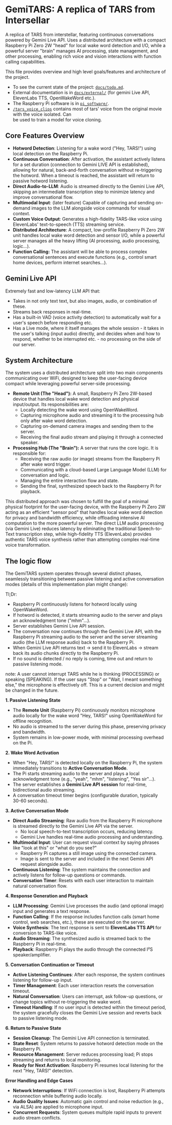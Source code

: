 # GemiTARS: A replica of TARS from Intersellar

A replica of TARS from interstellar, featuring continuous conversations powered by Gemini Live API. Uses a distributed architecture with a compact Raspberry Pi Zero 2W "head" for local wake word detection and I/O, while a powerful server "brain" manages AI processing, state management, and other processing, enabling rich voice and vision interactions with function calling capabilities.

This file provides overview and high level goals/features and architecture of the project.

- To see the current state of the project: [`docs/todo.md`](docs/todo.md).
- External documentation is in [`docs/external/`](docs/external_docs/) (for gemini Live API, ElevenLabs TTS, OpenWakeWord etc.).
- The Raspberry Pi software is in [`pi_software/`](pi_software/). <!-- !! Updated from ESP32; adjust directory name as needed !! -->
- [`/tars_voice_clips`](/tars_voice_clips) contains most of tars' voice from the original movie with the voice isolated. Can  
  be used to train a model for voice cloning.

## Core Features Overview

- **Hotword Detection**: Listening for a wake word ("Hey, TARS!") using local detection on the Raspberry Pi.
- **Continuous Conversation**: After activation, the assistant actively listens for a set duration (connection to Gemini LIVE API is established), allowing for natural, back-and-forth conversation without re-triggering the hotword. When a timeout is reached, the assistant will return to passive hotword listening.
- **Direct Audio-to-LLM**: Audio is streamed directly to the Gemini Live API, skipping an intermediate transcription step to minimize latency and improve conversational flow.
- **Multimodal Input**: (later feature) Capable of capturing and sending on-demand images to the LLM alongside voice commands for visual context.
- **Custom Voice Output**: Generates a high-fidelity TARS-like voice using ElevenLabs' text-to-speech (TTS) streaming service.
- **Distributed Architecture**: A compact, low-profile Raspberry Pi Zero 2W unit handles local wake word detection and sensor I/O, while a powerful server manages all the heavy lifting (AI processing, audio processing, logic...).
- **Function Calling:** The assistant will be able to process complex conversational sentences and execute functions (e.g., control smart home devices, perform internet searches...).

## Gemini Live API

Extremely fast and low-latency LLM API that:

- Takes in not only text text, but also images, audio, or combination of these.
- Streams back responses in real-time.
- Has a built-in VAD (voice activity detection) to automatically wait for a user's speech before responding etc.
- Has a Live mode, where it itself manages the whole session - it takes in the user's talking (input audio) directly, and decides when and how to respond, whether to be interrupted etc. - no processing on the side of our server.

## System Architecture

The system uses a distributed architecture split into two main components communicating over WiFi, designed to keep the user-facing device compact while leveraging powerful server-side processing.

- **Remote Unit (The "Head"):** A small, Raspberry Pi Zero 2W-based device that handles local wake word detection and physical input/output. Its responsibilities are:
  - Locally detecting the wake word using OpenWakeWord.
  - Capturing microphone audio and streaming it to the processing hub only after wake word detection.
  - Capturing on-demand camera images and sending them to the server.
  - Receiving the final audio stream and playing it through a connected speaker.
- **Processing Hub (The "Brain"):** A server that runs the core logic. It is responsible for:
  - Receiving the raw audio (or image) streams from the Raspberry Pi after wake word trigger.
  - Communicating with a cloud-based Large Language Model (LLM) for conversation and logic.
  - Managing the entire interaction flow and state.
  - Sending the final, synthesized speech back to the Raspberry Pi for playback.

This distributed approach was chosen to fulfill the goal of a minimal physical footprint for the user-facing device, with the Raspberry Pi Zero 2W acting as an efficient "sensor pod" that handles local wake word detection for privacy and bandwidth efficiency, while offloading intensive AI computation to the more powerful server. The direct LLM audio processing (via Gemini Live) reduces latency by eliminating the traditional Speech-to-Text transcription step, while high-fidelity TTS (ElevenLabs) provides authentic TARS voice synthesis rather than attempting complex real-time voice transformation.

## The logic flow

The GemiTARS system operates through several distinct phases, seamlessly transitioning between passive listening and active conversation modes (details of this implementation plan might change):

Tl;Dr:

- Raspberry Pi continuously listens for hotword locally using OpenWakeWord.
- If hotword is detected, it starts streaming audio to the server and plays an acknowledgment tone ("mhm"...).
- Server establishes Gemini Live API session.
- The conversation now continues through the Gemini Live API, with the Raspberry Pi streaming audio to the server and the server streaming audio (the LLM response audio) back to the Raspberry Pi.
- When Gemini Live API returns text -> send it to ElevenLabs -> stream back its audio chunks directly to the Raspberry Pi.
- If no sound is detected / no reply is coming, time out and return to passive listening mode.

note:
A user cannot interrupt TARS while he is thinking (PROCESSING) or speaking (SPEAKING). If the user says "Stop" or "Wait, I meant something else," the microphone is effectively off. This is a current decision and might be changed in the future.

**1. Passive Listening State**

- The **Remote Unit** (Raspberry Pi) continuously monitors microphone audio locally for the wake word "Hey, TARS!" using OpenWakeWord for offline recognition.
- No audio is streamed to the server during this phase, preserving privacy and bandwidth.
- System remains in low-power mode, with minimal processing overhead on the Pi.

**2. Wake Word Activation**

- When "Hey, TARS!" is detected locally on the Raspberry Pi, the system immediately transitions to **Active Conversation Mode**.
- The Pi starts streaming audio to the server and plays a local acknowledgment tone (e.g., "yeah", "mhm", "listening", "Yes sir"...).
- The server establishes a **Gemini Live API session** for real-time, bidirectional audio streaming.
- A conversation timeout timer begins (configurable duration, typically 30-60 seconds).

**3. Active Conversation Mode**

- **Direct Audio Streaming**: Raw audio from the Raspberry Pi microphone is streamed directly to the Gemini Live API via the server.
  - No local speech-to-text transcription occurs, reducing latency.
  - Gemini Live handles real-time audio processing and understanding.
- **Multimodal Input**: User can request visual context by saying phrases like "look at this" or "what do you see?"
  - Raspberry Pi captures a still image using the connected camera.
  - Image is sent to the server and included in the next Gemini API request alongside audio.
- **Continuous Listening**: The system maintains the connection and actively listens for follow-up questions or commands.
- **Conversation Timer**: Resets with each user interaction to maintain natural conversation flow.

**4. Response Generation and Playback**

- **LLM Processing**: Gemini Live processes the audio (and optional image) input and generates a text response.
- **Function Calling**: If the response includes function calls (smart home control, web searches, etc.), these are executed on the server.
- **Voice Synthesis**: The text response is sent to **ElevenLabs TTS API** for conversion to TARS-like voice.
- **Audio Streaming**: The synthesized audio is streamed back to the Raspberry Pi in real-time.
- **Playback**: Raspberry Pi plays the audio through the connected I²S speaker/amplifier.

**5. Conversation Continuation or Timeout**

- **Active Listening Continues**: After each response, the system continues listening for follow-up input.
- **Timer Management**: Each user interaction resets the conversation timeout.
- **Natural Conversation**: Users can interrupt, ask follow-up questions, or change topics without re-triggering the wake word.
- **Timeout Handling**: If no user input is detected within the timeout period, the system gracefully closes the Gemini Live session and reverts back to passive listening mode.

**6. Return to Passive State**

- **Session Cleanup**: The Gemini Live API connection is terminated.
- **State Reset**: System returns to passive hotword detection mode on the Raspberry Pi.
- **Resource Management**: Server reduces processing load; Pi stops streaming and returns to local monitoring.
- **Ready for Next Activation**: Raspberry Pi resumes local listening for the next "Hey, TARS!" detection.

**Error Handling and Edge Cases**

- **Network Interruptions**: If WiFi connection is lost, Raspberry Pi attempts reconnection while buffering audio locally.
- **Audio Quality Issues**: Automatic gain control and noise reduction (e.g., via ALSA) are applied to microphone input.
- **Concurrent Requests**: System queues multiple rapid inputs to prevent audio stream conflicts.
